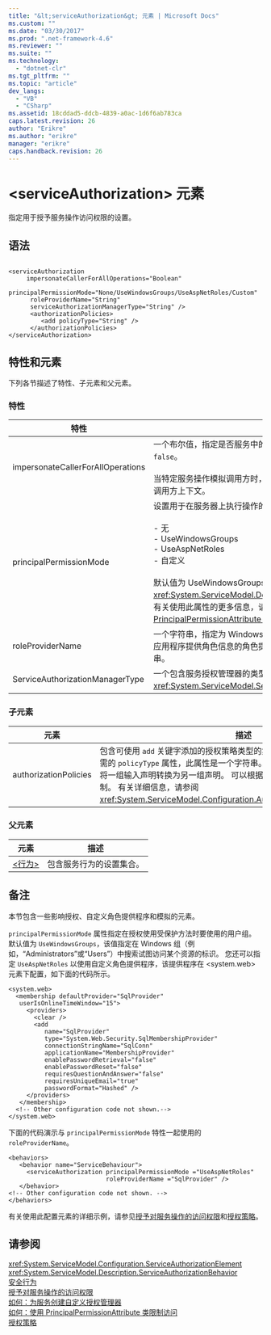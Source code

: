 ```yaml
---
title: "&lt;serviceAuthorization&gt; 元素 | Microsoft Docs"
ms.custom: ""
ms.date: "03/30/2017"
ms.prod: ".net-framework-4.6"
ms.reviewer: ""
ms.suite: ""
ms.technology: 
  - "dotnet-clr"
ms.tgt_pltfrm: ""
ms.topic: "article"
dev_langs: 
  - "VB"
  - "CSharp"
ms.assetid: 18cddad5-ddcb-4839-a0ac-1d6f6ab783ca
caps.latest.revision: 26
author: "Erikre"
ms.author: "erikre"
manager: "erikre"
caps.handback.revision: 26
---
```

# &lt;serviceAuthorization&gt; 元素
指定用于授予服务操作访问权限的设置。  
  
## 语法  
  
```  
  
<serviceAuthorization  
     impersonateCallerForAllOperations="Boolean"  
      principalPermissionMode="None/UseWindowsGroups/UseAspNetRoles/Custom"  
      roleProviderName="String"  
      serviceAuthorizationManagerType="String" />  
      <authorizationPolicies>  
         <add policyType="String" />  
      </authorizationPolicies>  
</serviceAuthorization>  
```  
  
## 特性和元素  
 下列各节描述了特性、子元素和父元素。  
  
### 特性  
  
|特性|描述|  
|--------|--------|  
|impersonateCallerForAllOperations|一个布尔值，指定是否服务中的所有操作都模拟调用方。  默认值为 `false`。<br /><br /> 当特定服务操作模拟调用方时，线程上下文会在执行指定服务前切换为调用方上下文。|  
|principalPermissionMode|设置用于在服务器上执行操作的主体。  包括以下值：<br /><br /> -   无<br />-   UseWindowsGroups<br />-   UseAspNetRoles<br />-   自定义<br /><br /> 默认值为 UseWindowsGroups。  此值的类型为 <xref:System.ServiceModel.Description.PrincipalPermissionMode>。  有关使用此属性的更多信息，请参见 [如何：使用 PrincipalPermissionAttribute 类限制访问](../../../../../docs/framework/wcf/how-to-restrict-access-with-the-principalpermissionattribute-class.md)。|  
|roleProviderName|一个字符串，指定为 Windows Communication Foundation \(WCF\) 应用程序提供角色信息的角色提供程序的名称。  默认值为一个空字符串。|  
|ServiceAuthorizationManagerType|一个包含服务授权管理器的类型的字符串。  有关详细信息，请参阅<xref:System.ServiceModel.ServiceAuthorizationManager>。|  
  
### 子元素  
  
|元素|描述|  
|--------|--------|  
|authorizationPolicies|包含可使用 `add` 关键字添加的授权策略类型的集合。  每个授权类型都包含一个所需的 `policyType` 属性，此属性是一个字符串。  该属性指定一个授权策略，可以将一组输入声明转换为另一组声明。  可以根据该授权策略来授予或拒绝访问控制。  有关详细信息，请参阅<xref:System.ServiceModel.Configuration.AuthorizationPolicyTypeElement>。|  
  
### 父元素  
  
|元素|描述|  
|--------|--------|  
|[\<行为\>](../../../../../docs/framework/configure-apps/file-schema/wcf/behavior-of-endpointbehaviors.md)|包含服务行为的设置集合。|  
  
## 备注  
 本节包含一些影响授权、自定义角色提供程序和模拟的元素。  
  
 `principalPermissionMode` 属性指定在授权使用受保护方法时要使用的用户组。  默认值为 `UseWindowsGroups`，该值指定在 Windows 组（例如，“Administrators”或“Users”）中搜索试图访问某个资源的标识。  您还可以指定 `UseAspNetRoles` 以使用自定义角色提供程序，该提供程序在 \<system.web\> 元素下配置，如下面的代码所示。  
  
```  
<system.web>  
  <membership defaultProvider="SqlProvider"   
   userIsOnlineTimeWindow="15">  
     <providers>  
       <clear />  
       <add   
          name="SqlProvider"   
          type="System.Web.Security.SqlMembershipProvider"   
          connectionStringName="SqlConn"  
          applicationName="MembershipProvider"  
          enablePasswordRetrieval="false"  
          enablePasswordReset="false"  
          requiresQuestionAndAnswer="false"  
          requiresUniqueEmail="true"  
          passwordFormat="Hashed" />  
     </providers>  
   </membership>  
  <!-- Other configuration code not shown.-->  
</system.web>  
```  
  
 下面的代码演示与 `principalPermissionMode` 特性一起使用的 `roleProviderName`。  
  
```  
<behaviors>  
   <behavior name="ServiceBehaviour">  
     <serviceAuthorization principalPermissionMode ="UseAspNetRoles"   
                           roleProviderName ="SqlProvider" />  
   </behavior>   
<!-- Other configuration code not shown. -->  
</behaviors>  
```  
  
 有关使用此配置元素的详细示例，请参见[授予对服务操作的访问权限](../../../../../docs/framework/wcf/samples/authorizing-access-to-service-operations.md)和[授权策略](../../../../../docs/framework/wcf/samples/authorization-policy.md)。  
  
## 请参阅  
 <xref:System.ServiceModel.Configuration.ServiceAuthorizationElement>   
 <xref:System.ServiceModel.Description.ServiceAuthorizationBehavior>   
 [安全行为](../../../../../docs/framework/wcf/feature-details/security-behaviors-in-wcf.md)   
 [授予对服务操作的访问权限](../../../../../docs/framework/wcf/samples/authorizing-access-to-service-operations.md)   
 [如何：为服务创建自定义授权管理器](../../../../../docs/framework/wcf/extending/how-to-create-a-custom-authorization-manager-for-a-service.md)   
 [如何：使用 PrincipalPermissionAttribute 类限制访问](../../../../../docs/framework/wcf/how-to-restrict-access-with-the-principalpermissionattribute-class.md)   
 [授权策略](../../../../../docs/framework/wcf/samples/authorization-policy.md)